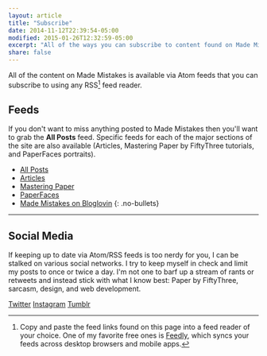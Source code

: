 ```yaml
---
layout: article
title: "Subscribe"
date: 2014-11-12T22:39:54-05:00
modified: 2015-01-26T12:32:59-05:00
excerpt: "All of the ways you can subscribe to content found on Made Mistakes."
share: false
---
```


All of the content on Made Mistakes is available via Atom feeds that you can subscribe to using any RSS[^rss] feed reader.

## Feeds

If you don't want to miss anything posted to Made Mistakes then you'll want to grab the **All Posts** feed. Specific feeds for each of the major sections of the site are also available (Articles, Mastering Paper by FiftyThree tutorials, and PaperFaces portraits).

* <i class="fa fa-rss-square" aria-hidden="true"></i> <a href="http://feeds.feedburner.com/MadeMistakes">All Posts</a>
* <i class="fa fa-rss-square" aria-hidden="true"></i> <a href="http://feeds.feedburner.com/MadeMistakesArticles">Articles</a>
* <i class="fa fa-rss-square" aria-hidden="true"></i> <a href="http://feeds.feedburner.com/MadeMistakesMasteringPaper">Mastering Paper</a>
* <i class="fa fa-rss-square" aria-hidden="true"></i> <a href="http://feeds.feedburner.com/MadeMistakesPaperFaces">PaperFaces</a>
* <i class="fa fa-plus-square" aria-hidden="true"></i> <a href="https://www.bloglovin.com/blog/3627581">Made Mistakes on Bloglovin</a>
{: .no-bullets}

[^rss]: Copy and paste the feed links found on this page into a feed reader of your choice. One of my favorite free ones is [Feedly](http://feedly.com), which syncs your feeds across desktop browsers and mobile apps.

---

## Social Media

If keeping up to date via Atom/RSS feeds is too nerdy for you, I can be stalked on various social networks. I try to keep myself in check and limit my posts to once or twice a day. I'm not one to barf up a stream of rants or retweets and instead stick with what I know best: Paper by FiftyThree, sarcasm, design, and web development.

<div class="inline">
  <a href="http://twitter.com/mmistakes" onclick="ga('send', 'event', 'link', 'click', 'Twitter follow');" class="btn-social twitter"><i class="fa fa-twitter" aria-hidden="true"></i> Twitter</a>
  <a href="http://instagram.com/mmistakes" onclick="ga('send', 'event', 'link', 'click', 'Instagram follow');" class="btn-social instagram"><i class="fa fa-instagram" aria-hidden="true"></i> Instagram</a>
  <a href="http://mademistakes.tumblr.com" onclick="ga('send', 'event', 'link', 'click', 'Tumblr follow');" class="btn-social tumblr"><i class="fa fa-tumblr" aria-hidden="true"></i> Tumblr</a>
</div>
